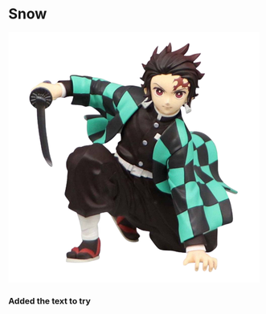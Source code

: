 # Snow
![alt First img](/images/furyu-fryu40252-kamado-tanjiro-noodle-stopper-demon-slayer-13-cm-removebg-preview.png)

### Added the text to try